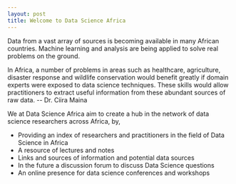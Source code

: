 ```yaml
---
layout: post
title: Welcome to Data Science Africa
---
```


Data from a vast array of sources is becoming available in many African countries. Machine learning and analysis are being applied to solve real problems on the ground.

  In Africa, a number of problems in areas such as healthcare,
  agriculture, disaster response and wildlife conservation would
  benefit greatly if domain experts were exposed to data science
  techniques. These skills would allow practitioners to extract
  useful information from these abundant sources of raw data.
-- Dr. Ciira Maina

We at Data Science Africa aim to create a hub in the network of data science researchers across Africa, by,

- Providing an index of researchers and practitioners in the field of Data Science in Africa
- A resource of lectures and notes
- Links and sources of information and potential data sources
- In the future a discussion forum to discuss Data Science questions
- An online presence for data science conferences and workshops
